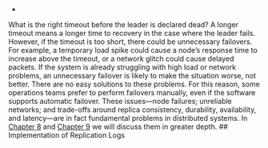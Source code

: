 *  
What is the right timeout before the leader is declared dead? A longer timeout means a longer
time to recovery in the case where the leader fails. However, if the timeout is too short, there
could be unnecessary failovers. For example, a temporary load spike could cause a node’s response
time to increase above the timeout, or a network glitch could cause delayed packets. If the system
is already struggling with high load or network problems, an unnecessary failover is likely to
make the situation worse, not better. There are no easy solutions to these problems. For this reason, some operations teams prefer to
perform failovers manually, even if the software supports automatic failover. These issues—node failures; unreliable networks; and trade-offs around replica consistency,
durability, availability, and latency—are in fact fundamental problems in distributed systems.
In [Chapter 8](ch08.html#ch_distributed) and [Chapter 9](ch09.html#ch_consistency) we will discuss them in greater depth. ## Implementation of Replication Logs